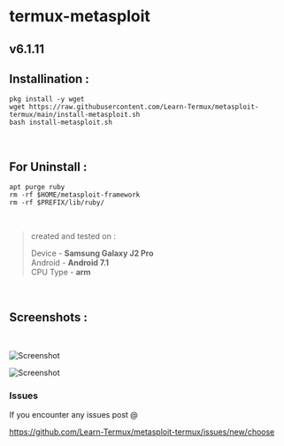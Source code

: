 # termux-metasploit 

## v6.1.11

## Installination :

```
pkg install -y wget 
wget https://raw.githubusercontent.com/Learn-Termux/metasploit-termux/main/install-metasploit.sh
bash install-metasploit.sh
```
<br/>



## For Uninstall :

```
apt purge ruby
rm -rf $HOME/metasploit-framework
rm -rf $PREFIX/lib/ruby/
```

<br />

> created and tested on :
>
> Device - **Samsung Galaxy J2 Pro** <br />
> Android - **Android 7.1** <br />
> CPU Type - **arm**

<br/>

## Screenshots :

<br/>

![Screenshot](https://raw.githubusercontent.com/Learn-Termux/Img/main/Screenshot_20211014-190808.jpg)

![Screenshot](https://raw.githubusercontent.com/Learn-Termux/Img/main/Screenshot_20211014-190708.jpg)
<br />

### Issues

If you encounter any issues post @

https://github.com/Learn-Termux/metasploit-termux/issues/new/choose


